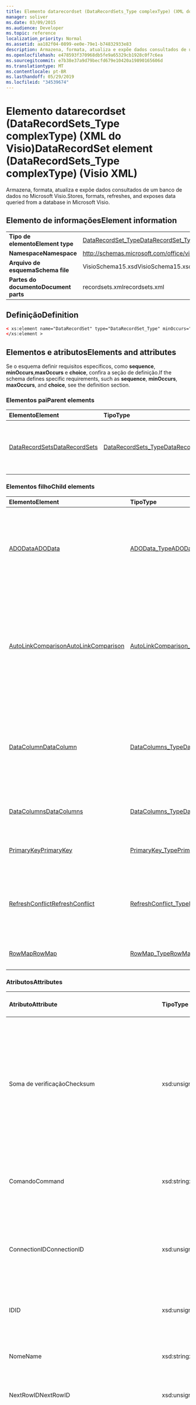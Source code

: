 ```yaml
---
title: Elemento datarecordset (DataRecordSets_Type complexType) (XML do Visio)
manager: soliver
ms.date: 03/09/2015
ms.audience: Developer
ms.topic: reference
localization_priority: Normal
ms.assetid: aa182f04-0899-ee0e-79e1-b74832933e83
description: Armazena, formata, atualiza e expõe dados consultados de um banco de dados no Microsoft Visio.
ms.openlocfilehash: e478593f370968db5fe9a65329cb1928c0f7c6ea
ms.sourcegitcommit: e7b38e37a9d79becfd679e10420a19890165606d
ms.translationtype: MT
ms.contentlocale: pt-BR
ms.lasthandoff: 05/29/2019
ms.locfileid: "34539674"
---
```

# <a name="datarecordset-element-datarecordsetstype-complextype-visio-xml"></a><span data-ttu-id="b1a95-103">Elemento datarecordset (DataRecordSets_Type complexType) (XML do Visio)</span><span class="sxs-lookup"><span data-stu-id="b1a95-103">DataRecordSet element (DataRecordSets_Type complexType) (Visio XML)</span></span>

<span data-ttu-id="b1a95-104">Armazena, formata, atualiza e expõe dados consultados de um banco de dados no Microsoft Visio.</span><span class="sxs-lookup"><span data-stu-id="b1a95-104">Stores, formats, refreshes, and exposes data queried from a database in Microsoft Visio.</span></span>
  
## <a name="element-information"></a><span data-ttu-id="b1a95-105">Elemento de informações</span><span class="sxs-lookup"><span data-stu-id="b1a95-105">Element information</span></span>

|||
|:-----|:-----|
|<span data-ttu-id="b1a95-106">**Tipo de elemento**</span><span class="sxs-lookup"><span data-stu-id="b1a95-106">**Element type**</span></span> <br/> |[<span data-ttu-id="b1a95-107">DataRecordSet_Type</span><span class="sxs-lookup"><span data-stu-id="b1a95-107">DataRecordSet_Type</span></span>](datarecordset_type-complextypevisio-xml.md) <br/> |
|<span data-ttu-id="b1a95-108">**Namespace**</span><span class="sxs-lookup"><span data-stu-id="b1a95-108">**Namespace**</span></span> <br/> |http://schemas.microsoft.com/office/visio/2012/main  <br/> |
|<span data-ttu-id="b1a95-109">**Arquivo de esquema**</span><span class="sxs-lookup"><span data-stu-id="b1a95-109">**Schema file**</span></span> <br/> |<span data-ttu-id="b1a95-110">VisioSchema15.xsd</span><span class="sxs-lookup"><span data-stu-id="b1a95-110">VisioSchema15.xsd</span></span>  <br/> |
|<span data-ttu-id="b1a95-111">**Partes do documento**</span><span class="sxs-lookup"><span data-stu-id="b1a95-111">**Document parts**</span></span> <br/> |<span data-ttu-id="b1a95-112">recordsets.xml</span><span class="sxs-lookup"><span data-stu-id="b1a95-112">recordsets.xml</span></span>  <br/> |
   
## <a name="definition"></a><span data-ttu-id="b1a95-113">Definição</span><span class="sxs-lookup"><span data-stu-id="b1a95-113">Definition</span></span>

```XML
< xs:element name="DataRecordSet" type="DataRecordSet_Type" minOccurs="0" maxOccurs="unbounded" >
</xs:element >
```

## <a name="elements-and-attributes"></a><span data-ttu-id="b1a95-114">Elementos e atributos</span><span class="sxs-lookup"><span data-stu-id="b1a95-114">Elements and attributes</span></span>

<span data-ttu-id="b1a95-115">Se o esquema definir requisitos específicos, como **sequence**, **minOccurs**,**maxOccurs** e **choice**, confira a seção de definição.</span><span class="sxs-lookup"><span data-stu-id="b1a95-115">If the schema defines specific requirements, such as **sequence**, **minOccurs**, **maxOccurs**, and **choice**, see the definition section.</span></span> 
  
### <a name="parent-elements"></a><span data-ttu-id="b1a95-116">Elementos pai</span><span class="sxs-lookup"><span data-stu-id="b1a95-116">Parent elements</span></span>

|<span data-ttu-id="b1a95-117">**Elemento**</span><span class="sxs-lookup"><span data-stu-id="b1a95-117">**Element**</span></span>|<span data-ttu-id="b1a95-118">**Tipo**</span><span class="sxs-lookup"><span data-stu-id="b1a95-118">**Type**</span></span>|<span data-ttu-id="b1a95-119">**Descrição**</span><span class="sxs-lookup"><span data-stu-id="b1a95-119">**Description**</span></span>|
|:-----|:-----|:-----|
|[<span data-ttu-id="b1a95-120">DataRecordSets</span><span class="sxs-lookup"><span data-stu-id="b1a95-120">DataRecordSets</span></span>](datarecordsets-elementvisio-xml.md) <br/> |[<span data-ttu-id="b1a95-121">DataRecordSets_Type</span><span class="sxs-lookup"><span data-stu-id="b1a95-121">DataRecordSets_Type</span></span>](datarecordsets_type-complextypevisio-xml.md) <br/> |<span data-ttu-id="b1a95-122">Contém todos os elementos **DataRecordset** do documento.</span><span class="sxs-lookup"><span data-stu-id="b1a95-122">Contains all the **DataRecordset** elements in the document.</span></span>  <br/> |
   
### <a name="child-elements"></a><span data-ttu-id="b1a95-123">Elementos filho</span><span class="sxs-lookup"><span data-stu-id="b1a95-123">Child elements</span></span>

|<span data-ttu-id="b1a95-124">**Elemento**</span><span class="sxs-lookup"><span data-stu-id="b1a95-124">**Element**</span></span>|<span data-ttu-id="b1a95-125">**Tipo**</span><span class="sxs-lookup"><span data-stu-id="b1a95-125">**Type**</span></span>|<span data-ttu-id="b1a95-126">**Descrição**</span><span class="sxs-lookup"><span data-stu-id="b1a95-126">**Description**</span></span>|
|:-----|:-----|:-----|
|[<span data-ttu-id="b1a95-127">ADOData</span><span class="sxs-lookup"><span data-stu-id="b1a95-127">ADOData</span></span>](autolinkcomparison-element-datarecordset_type-complextypevisio-xml.md) <br/> |[<span data-ttu-id="b1a95-128">ADOData_Type</span><span class="sxs-lookup"><span data-stu-id="b1a95-128">ADOData_Type</span></span>](autolinkcomparison_type-complextypevisio-xml.md) <br/> |<span data-ttu-id="b1a95-129">Contém o XML que está em conformidade com o clássico esquema XML ADO de um conjunto de registros ADO e que descreve os dados no conjunto de registros de dados XML.</span><span class="sxs-lookup"><span data-stu-id="b1a95-129">Contains XML that conforms to the ADO classic XML schema for an ADO recordset and that describes the data in the data recordset.</span></span>  <br/> |
|[<span data-ttu-id="b1a95-130">AutoLinkComparison</span><span class="sxs-lookup"><span data-stu-id="b1a95-130">AutoLinkComparison</span></span>](autolinkcomparison-element-datarecordset_type-complextypevisio-xml.md) <br/> |[<span data-ttu-id="b1a95-131">AutoLinkComparison_Type</span><span class="sxs-lookup"><span data-stu-id="b1a95-131">AutoLinkComparison_Type</span></span>](autolinkcomparison_type-complextypevisio-xml.md) <br/> |<span data-ttu-id="b1a95-132">Define uma regra que compara uma coluna pai do elemento **ConjuntoDeRegistrosDeDados** com um item de dados de forma na última ação de vinculação automática bem-sucedida, executadas na interface do usuário.</span><span class="sxs-lookup"><span data-stu-id="b1a95-132">Defines a rule that compares a column in the parent **DataRecordset** element with a shape data item from the last successful automatic linking action performed in the user interface.</span></span>  <br/> |
|[<span data-ttu-id="b1a95-133">DataColumn</span><span class="sxs-lookup"><span data-stu-id="b1a95-133">DataColumn</span></span>](datacolumns-element-datarecordset_type-complextypevisio-xml.md) <br/> |[<span data-ttu-id="b1a95-134">DataColumns_Type</span><span class="sxs-lookup"><span data-stu-id="b1a95-134">DataColumns_Type</span></span>](datacolumns_type-complextypevisio-xml.md) <br/> |<span data-ttu-id="b1a95-135">Define a aparência de uma coluna de dados na janela **Dados Externos** na interface de usuário do Visio e qualifica os dados na coluna definindo o tipo de dados e formatação.</span><span class="sxs-lookup"><span data-stu-id="b1a95-135">Defines how a data column appears in the **External Data** window in the Visio user interface and qualifies the data in the column by defining its data type and formatting.</span></span>  <br/> |
|[<span data-ttu-id="b1a95-136">DataColumns</span><span class="sxs-lookup"><span data-stu-id="b1a95-136">DataColumns</span></span>](datacolumns-element-datarecordset_type-complextypevisio-xml.md) <br/> |[<span data-ttu-id="b1a95-137">DataColumns_Type</span><span class="sxs-lookup"><span data-stu-id="b1a95-137">DataColumns_Type</span></span>](datacolumns_type-complextypevisio-xml.md) <br/> |<span data-ttu-id="b1a95-138">Contém todos os elementos de **DataColumn** em um conjunto de registros de dados.</span><span class="sxs-lookup"><span data-stu-id="b1a95-138">Contains all the **DataColumn** elements in a data recordset.</span></span>  <br/> |
|[<span data-ttu-id="b1a95-139">PrimaryKey</span><span class="sxs-lookup"><span data-stu-id="b1a95-139">PrimaryKey</span></span>](primarykey-element-datarecordset_type-complextypevisio-xml.md) <br/> |[<span data-ttu-id="b1a95-140">PrimaryKey_Type</span><span class="sxs-lookup"><span data-stu-id="b1a95-140">PrimaryKey_Type</span></span>](primarykey_type-complextypevisio-xml.md) <br/> |<span data-ttu-id="b1a95-141">Identifica uma ou mais colunas de chave primárias do conjunto de dados.</span><span class="sxs-lookup"><span data-stu-id="b1a95-141">Identifies one or more primary-key columns in the data recordset.</span></span>  <br/> |
|[<span data-ttu-id="b1a95-142">RefreshConflict</span><span class="sxs-lookup"><span data-stu-id="b1a95-142">RefreshConflict</span></span>](refreshconflict-element-datarecordset_type-complextypevisio-xml.md) <br/> |[<span data-ttu-id="b1a95-143">RefreshConflict_Type</span><span class="sxs-lookup"><span data-stu-id="b1a95-143">RefreshConflict_Type</span></span>](refreshconflict_type-complextypevisio-xml.md) <br/> |<span data-ttu-id="b1a95-144">Indica uma linha do conjunto de dados vinculados a uma forma que está em conflito após a atualização de conjunto do registros de dados.</span><span class="sxs-lookup"><span data-stu-id="b1a95-144">Indicates a row in the data recordset linked to a shape that is in conflict after the data recordset is refreshed.</span></span>  <br/> |
|[<span data-ttu-id="b1a95-145">RowMap</span><span class="sxs-lookup"><span data-stu-id="b1a95-145">RowMap</span></span>](rowmap-element-datarecordset_type-complextypevisio-xml.md) <br/> |[<span data-ttu-id="b1a95-146">RowMap_Type</span><span class="sxs-lookup"><span data-stu-id="b1a95-146">RowMap_Type</span></span>](rowmap_type-complextypevisio-xml.md) <br/> |<span data-ttu-id="b1a95-147">Mapas de uma linha de conjunto de registros de dados para uma forma.</span><span class="sxs-lookup"><span data-stu-id="b1a95-147">Maps a data-recordset row to a shape.</span></span>  <br/> |
   
### <a name="attributes"></a><span data-ttu-id="b1a95-148">Atributos</span><span class="sxs-lookup"><span data-stu-id="b1a95-148">Attributes</span></span>

|<span data-ttu-id="b1a95-149">**Atributo**</span><span class="sxs-lookup"><span data-stu-id="b1a95-149">**Attribute**</span></span>|<span data-ttu-id="b1a95-150">**Tipo**</span><span class="sxs-lookup"><span data-stu-id="b1a95-150">**Type**</span></span>|<span data-ttu-id="b1a95-151">**Obrigatório**</span><span class="sxs-lookup"><span data-stu-id="b1a95-151">**Required**</span></span>|<span data-ttu-id="b1a95-152">**Descrição**</span><span class="sxs-lookup"><span data-stu-id="b1a95-152">**Description**</span></span>|<span data-ttu-id="b1a95-153">**Valores possíveis**</span><span class="sxs-lookup"><span data-stu-id="b1a95-153">**Possible values**</span></span>|
|:-----|:-----|:-----|:-----|:-----|
|<span data-ttu-id="b1a95-154">Soma de verificação</span><span class="sxs-lookup"><span data-stu-id="b1a95-154">Checksum</span></span>  <br/> |<span data-ttu-id="b1a95-155">xsd:unsignedInt</span><span class="sxs-lookup"><span data-stu-id="b1a95-155">xsd:unsignedInt</span></span>  <br/> |<span data-ttu-id="b1a95-156">opcional</span><span class="sxs-lookup"><span data-stu-id="b1a95-156">optional</span></span>  <br/> |<span data-ttu-id="b1a95-157">Um valor de soma de verificação, gerado pelo Visio, e com base em propriedades do conjunto de registros de dados.</span><span class="sxs-lookup"><span data-stu-id="b1a95-157">A checksum value, generated by Visio, and based on data-recordset properties.</span></span> <span data-ttu-id="b1a95-158">Definir este atributo como 0; O Visio recalculará esse valor no tempo de execução.</span><span class="sxs-lookup"><span data-stu-id="b1a95-158">Set this attirbute to 0; Visio recalculates this value at runtime.</span></span>  <br/> |<span data-ttu-id="b1a95-159">Valores do tipo xsd:unsignedInt.</span><span class="sxs-lookup"><span data-stu-id="b1a95-159">Values of the xsd:unsignedInt type.</span></span>  <br/> |
|<span data-ttu-id="b1a95-160">Comando</span><span class="sxs-lookup"><span data-stu-id="b1a95-160">Command</span></span>  <br/> |<span data-ttu-id="b1a95-161">xsd:string</span><span class="sxs-lookup"><span data-stu-id="b1a95-161">xsd:string</span></span>  <br/> |<span data-ttu-id="b1a95-162">opcional</span><span class="sxs-lookup"><span data-stu-id="b1a95-162">optional</span></span>  <br/> |<span data-ttu-id="b1a95-163">A cadeia de caracteres de comando usada para dados de consulta da fonte de dados.</span><span class="sxs-lookup"><span data-stu-id="b1a95-163">The command string used to query data from the data source.</span></span>  <br/> |<span data-ttu-id="b1a95-164">Valores do tipo xsd:string.</span><span class="sxs-lookup"><span data-stu-id="b1a95-164">Values of the xsd:string type.</span></span>  <br/> |
|<span data-ttu-id="b1a95-165">ConnectionID</span><span class="sxs-lookup"><span data-stu-id="b1a95-165">ConnectionID</span></span>  <br/> |<span data-ttu-id="b1a95-166">xsd:unsignedInt</span><span class="sxs-lookup"><span data-stu-id="b1a95-166">xsd:unsignedInt</span></span>  <br/> |<span data-ttu-id="b1a95-167">opcional</span><span class="sxs-lookup"><span data-stu-id="b1a95-167">optional</span></span>  <br/> |<span data-ttu-id="b1a95-168">A ID de conexão para o objeto **conexão de dados** associado.</span><span class="sxs-lookup"><span data-stu-id="b1a95-168">The connection ID for the associated **DataConnection** object.</span></span> <span data-ttu-id="b1a95-169">Não existem para fontes de dados XML.</span><span class="sxs-lookup"><span data-stu-id="b1a95-169">Does not exist for XML data sources.</span></span>  <br/> |<span data-ttu-id="b1a95-170">Valores do tipo xsd:unsignedInt.</span><span class="sxs-lookup"><span data-stu-id="b1a95-170">Values of the xsd:unsignedInt type.</span></span>  <br/> |
|<span data-ttu-id="b1a95-171">ID</span><span class="sxs-lookup"><span data-stu-id="b1a95-171">ID</span></span>  <br/> |<span data-ttu-id="b1a95-172">xsd:unsignedInt</span><span class="sxs-lookup"><span data-stu-id="b1a95-172">xsd:unsignedInt</span></span>  <br/> |<span data-ttu-id="b1a95-173">obrigatório</span><span class="sxs-lookup"><span data-stu-id="b1a95-173">required</span></span>  <br/> |<span data-ttu-id="b1a95-174">A ID de conjunto de registros dados, exclusiva no documento.</span><span class="sxs-lookup"><span data-stu-id="b1a95-174">The data recordset ID, unique within the document.</span></span>  <br/> |<span data-ttu-id="b1a95-175">Valores do tipo xsd:unsignedInt.</span><span class="sxs-lookup"><span data-stu-id="b1a95-175">Values of the xsd:unsignedInt type.</span></span>  <br/> |
|<span data-ttu-id="b1a95-176">Nome</span><span class="sxs-lookup"><span data-stu-id="b1a95-176">Name</span></span>  <br/> |<span data-ttu-id="b1a95-177">xsd:string</span><span class="sxs-lookup"><span data-stu-id="b1a95-177">xsd:string</span></span>  <br/> |<span data-ttu-id="b1a95-178">opcional</span><span class="sxs-lookup"><span data-stu-id="b1a95-178">optional</span></span>  <br/> |<span data-ttu-id="b1a95-179">A exibição (ou nome) amigável do conjunto de registros de dados.</span><span class="sxs-lookup"><span data-stu-id="b1a95-179">The display (or "friendly") name of the data recordset.</span></span>  <br/> |<span data-ttu-id="b1a95-180">Valores do tipo xsd:string.</span><span class="sxs-lookup"><span data-stu-id="b1a95-180">Values of the xsd:string type.</span></span>  <br/> |
|<span data-ttu-id="b1a95-181">NextRowID</span><span class="sxs-lookup"><span data-stu-id="b1a95-181">NextRowID</span></span>  <br/> |<span data-ttu-id="b1a95-182">xsd:unsignedInt</span><span class="sxs-lookup"><span data-stu-id="b1a95-182">xsd:unsignedInt</span></span>  <br/> |<span data-ttu-id="b1a95-183">opcional</span><span class="sxs-lookup"><span data-stu-id="b1a95-183">optional</span></span>  <br/> |<span data-ttu-id="b1a95-184">A próxima ID de linha disponível Visio.</span><span class="sxs-lookup"><span data-stu-id="b1a95-184">The next available Visio row ID.</span></span>  <br/> |<span data-ttu-id="b1a95-185">Valores do tipo xsd:unsignedInt.</span><span class="sxs-lookup"><span data-stu-id="b1a95-185">Values of the xsd:unsignedInt type.</span></span>  <br/> |
|<span data-ttu-id="b1a95-186">Opções</span><span class="sxs-lookup"><span data-stu-id="b1a95-186">Options</span></span>  <br/> |<span data-ttu-id="b1a95-187">xsd:unsignedInt</span><span class="sxs-lookup"><span data-stu-id="b1a95-187">xsd:unsignedInt</span></span>  <br/> |<span data-ttu-id="b1a95-188">opcional</span><span class="sxs-lookup"><span data-stu-id="b1a95-188">optional</span></span>  <br/> |<span data-ttu-id="b1a95-189">Opções para aplicar ao conjunto de registros de dados.</span><span class="sxs-lookup"><span data-stu-id="b1a95-189">Options to apply to the data recordset.</span></span> <span data-ttu-id="b1a95-190">Os valores possíveis podem ser qualquer combinação de um ou mais valores mostrados na tabela a seguir.</span><span class="sxs-lookup"><span data-stu-id="b1a95-190">Possible values can be any combination of one or more of those shown in the following table.</span></span>  <br/> |<span data-ttu-id="b1a95-191">Valores do tipo xsd:unsignedInt.</span><span class="sxs-lookup"><span data-stu-id="b1a95-191">Values of the xsd:unsignedInt type.</span></span>  <br/> |
|<span data-ttu-id="b1a95-192">RefreshInterval</span><span class="sxs-lookup"><span data-stu-id="b1a95-192">RefreshInterval</span></span>  <br/> |<span data-ttu-id="b1a95-193">xsd:unsignedInt</span><span class="sxs-lookup"><span data-stu-id="b1a95-193">xsd:unsignedInt</span></span>  <br/> |<span data-ttu-id="b1a95-194">opcional</span><span class="sxs-lookup"><span data-stu-id="b1a95-194">optional</span></span>  <br/> |<span data-ttu-id="b1a95-195">A frequência (em minutos) que o Visio atualiza automaticamente o conjunto de registros de dados.</span><span class="sxs-lookup"><span data-stu-id="b1a95-195">How often (in minutes) Visio refreshes the data recordset automatically.</span></span> <span data-ttu-id="b1a95-196">Esse valor deve ser definido como 1 ou maior.</span><span class="sxs-lookup"><span data-stu-id="b1a95-196">This value must be 1 or larger.</span></span>  <br/> |<span data-ttu-id="b1a95-197">Valores do tipo xsd:unsignedInt.</span><span class="sxs-lookup"><span data-stu-id="b1a95-197">Values of the xsd:unsignedInt type.</span></span>  <br/> |
|<span data-ttu-id="b1a95-198">RefreshNoReconciliationUI</span><span class="sxs-lookup"><span data-stu-id="b1a95-198">RefreshNoReconciliationUI</span></span>  <br/> |<span data-ttu-id="b1a95-199">xsd:boolean</span><span class="sxs-lookup"><span data-stu-id="b1a95-199">xsd:boolean</span></span>  <br/> |<span data-ttu-id="b1a95-200">opcional</span><span class="sxs-lookup"><span data-stu-id="b1a95-200">optional</span></span>  <br/> |<span data-ttu-id="b1a95-201">Caso a interface de reconciliação dados do usuário deva ser desabilitada.</span><span class="sxs-lookup"><span data-stu-id="b1a95-201">Whether the data-reconciliation user interface should be disabled.</span></span> <span data-ttu-id="b1a95-202">Verdadeiro (1) para desabilitar a interface do usuário (IU).</span><span class="sxs-lookup"><span data-stu-id="b1a95-202">True (1) to disable the user interface (UI).</span></span> <span data-ttu-id="b1a95-203">FALSO (0) para habilitar a interface do usuário (IU).</span><span class="sxs-lookup"><span data-stu-id="b1a95-203">False (0) to enable the UI.</span></span>  <br/> |<span data-ttu-id="b1a95-204">Valores do tipo xsd:boolean.</span><span class="sxs-lookup"><span data-stu-id="b1a95-204">Values of the xsd:boolean type.</span></span>  <br/> |
|<span data-ttu-id="b1a95-205">RefreshOverwriteAll</span><span class="sxs-lookup"><span data-stu-id="b1a95-205">RefreshOverwriteAll</span></span>  <br/> |<span data-ttu-id="b1a95-206">xsd:boolean</span><span class="sxs-lookup"><span data-stu-id="b1a95-206">xsd:boolean</span></span>  <br/> |<span data-ttu-id="b1a95-207">opcional</span><span class="sxs-lookup"><span data-stu-id="b1a95-207">optional</span></span>  <br/> |<span data-ttu-id="b1a95-208">Caso substitua mudanças do usuário para moldar itens de dados nos formatos ligados aos dados, quando o registro de dados for atualizado.</span><span class="sxs-lookup"><span data-stu-id="b1a95-208">Whether to overwrite user changes to shape data items in shapes linked to data when the data recordset is refreshed.</span></span>  <br/> |<span data-ttu-id="b1a95-209">Valores do tipo xsd:boolean.</span><span class="sxs-lookup"><span data-stu-id="b1a95-209">Values of the xsd:boolean type.</span></span>  <br/> |
|<span data-ttu-id="b1a95-210">ReplaceLinks</span><span class="sxs-lookup"><span data-stu-id="b1a95-210">ReplaceLinks</span></span>  <br/> |<span data-ttu-id="b1a95-211">xsd:unsignedInt</span><span class="sxs-lookup"><span data-stu-id="b1a95-211">xsd:unsignedInt</span></span>  <br/> |<span data-ttu-id="b1a95-212">opcional</span><span class="sxs-lookup"><span data-stu-id="b1a95-212">optional</span></span>  <br/> |<span data-ttu-id="b1a95-213">Define como os links de dados de forma são tratados quando as formas são copiadas ou recortadas.</span><span class="sxs-lookup"><span data-stu-id="b1a95-213">Defines how shape-data links are treated when shapes are copied or cut.</span></span> <span data-ttu-id="b1a95-214">1 para substituir os links existentes na forma de destino.</span><span class="sxs-lookup"><span data-stu-id="b1a95-214">1 to replace existing links in the target shape.</span></span> <span data-ttu-id="b1a95-215">0 para manter os links existentes na forma de destino.</span><span class="sxs-lookup"><span data-stu-id="b1a95-215">0 to maintain existing links in the target shape.</span></span>  <br/> |<span data-ttu-id="b1a95-216">Valores do tipo xsd:unsignedInt.</span><span class="sxs-lookup"><span data-stu-id="b1a95-216">Values of the xsd:unsignedInt type.</span></span>  <br/> |
|<span data-ttu-id="b1a95-217">RowOrder</span><span class="sxs-lookup"><span data-stu-id="b1a95-217">RowOrder</span></span>  <br/> |<span data-ttu-id="b1a95-218">xsd:boolean</span><span class="sxs-lookup"><span data-stu-id="b1a95-218">xsd:boolean</span></span>  <br/> |<span data-ttu-id="b1a95-219">opcional</span><span class="sxs-lookup"><span data-stu-id="b1a95-219">optional</span></span>  <br/> |<span data-ttu-id="b1a95-220">Caso use a ordem das linhas do conjunto de dados como chave primária.</span><span class="sxs-lookup"><span data-stu-id="b1a95-220">Whether to use the order of the rows in the data recordset as the primary key.</span></span> <span data-ttu-id="b1a95-221">Verdadeiro (1), se as IDs de linha forem determinadas pela ordem da linha.</span><span class="sxs-lookup"><span data-stu-id="b1a95-221">True (1) if row IDs are determined by row order.</span></span> <span data-ttu-id="b1a95-222">FALSO (0) se as IDs de linha forem determinadas pelos valores em colunas de chave primárias do conjunto de registros de dados.</span><span class="sxs-lookup"><span data-stu-id="b1a95-222">False (0) if row IDs are determined by values in the primary key column(s) of the data recordset.</span></span>  <br/> |<span data-ttu-id="b1a95-223">Valores do tipo xsd:boolean.</span><span class="sxs-lookup"><span data-stu-id="b1a95-223">Values of the xsd:boolean type.</span></span>  <br/> |
|<span data-ttu-id="b1a95-224">TimeRefreshed</span><span class="sxs-lookup"><span data-stu-id="b1a95-224">TimeRefreshed</span></span>  <br/> |<span data-ttu-id="b1a95-225">xsd:dateTime</span><span class="sxs-lookup"><span data-stu-id="b1a95-225">xsd:dateTime</span></span>  <br/> |<span data-ttu-id="b1a95-226">opcional</span><span class="sxs-lookup"><span data-stu-id="b1a95-226">optional</span></span>  <br/> |<span data-ttu-id="b1a95-227">A data e a hora em que o conjunto de registros de dados foi atualizado pela última vez.</span><span class="sxs-lookup"><span data-stu-id="b1a95-227">The date and time the data recordset was last refreshed.</span></span>  <br/> |<span data-ttu-id="b1a95-228">Valores do tipo xsd:dateTime.</span><span class="sxs-lookup"><span data-stu-id="b1a95-228">Values of the xsd:dateTime type.</span></span>  <br/> |
   

